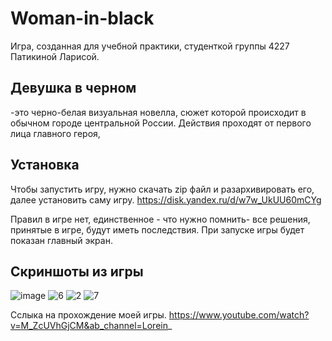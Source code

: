 # Woman-in-black
Игра, созданная для учебной практики, студенткой группы 4227 Патикиной Ларисой.
## Девушка в черном
-это черно-белая визуальная новелла, сюжет которой происходит в обычном городе центральной России. Действия проходят от первого лица главного героя, 
## Установка
Чтобы запустить игру, нужно скачать zip файл и разархивировать его, далее установить саму игру.
https://disk.yandex.ru/d/w7w_UkUU60mCYg

Правил в игре нет, единственное - что нужно помнить- все решения, принятые в игре, будут иметь последствия. При запуске игры будет показан главный экран.
## Скриншоты из игры
![image](https://github.com/Loreinna/Woman-in-black/assets/135037114/9a7c3ff9-5e05-445e-96e0-518fb7368a90)
![6](https://github.com/Loreinna/Woman-in-black/assets/135037114/22225d47-dd66-4075-8187-44cadebcb6c0)
![2](https://github.com/Loreinna/Woman-in-black/assets/135037114/77b1b414-595e-41f3-bcc9-9975886af8bb)
![7](https://github.com/Loreinna/Woman-in-black/assets/135037114/c822470f-4429-48bd-84f0-b39de042132c)

Сслыка на прохождение моей игры.
https://www.youtube.com/watch?v=M_ZcUVhGjCM&ab_channel=Lorein_
